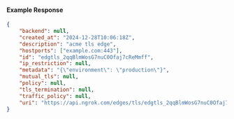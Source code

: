 <!-- Code generated for API Clients. DO NOT EDIT. -->

#### Example Response

```json
{
	"backend": null,
	"created_at": "2024-12-28T10:06:18Z",
	"description": "acme tls edge",
	"hostports": ["example.com:443"],
	"id": "edgtls_2qqBlmWosG7nuC0Ofaj7cReMmff",
	"ip_restriction": null,
	"metadata": "{\"environment\": \"production\"}",
	"mutual_tls": null,
	"policy": null,
	"tls_termination": null,
	"traffic_policy": null,
	"uri": "https://api.ngrok.com/edges/tls/edgtls_2qqBlmWosG7nuC0Ofaj7cReMmff"
}
```
